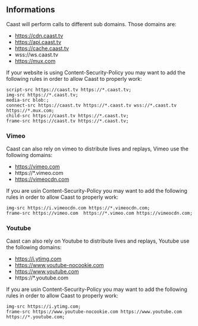 ## Informations

Caast will perform calls to different sub domains. Those domains are:

- https://cdn.caast.tv
- https://api.caast.tv
- https://cache.caast.tv
- wss://ws.caast.tv
- https://mux.com

If your website is using Content-Security-Policy you may want to add the following rules in order to allow Caast to properly work:

```
script-src https://caast.tv https://*.caast.tv;
img-src https://*.caast.tv;
media-src blob:;
connect-src https://caast.tv https://*.caast.tv wss://*.caast.tv https://*.mux.com;
child-src https://caast.tv https://*.caast.tv;
frame-src https://caast.tv https://*.caast.tv;
```

### Vimeo

Caast can also rely on vimeo to distribute lives and replays, Vimeo use the following domains:

- https://vimeo.com
- https://\*.vimeo.com
- https://vimeocdn.com

If you are usin Content-Security-Policy you may want to add the following rules in order to allow Caast to properly work:

```
img-src https://i.vimeocdn.com https://*.vimeocdn.com;
frame-src https://vimeo.com  https://*.vimeo.com https://vimeocdn.com;
```

### Youtube

Caast can also rely on Youtube to distribute lives and replays, Youtube use the following domains:

- https://i.ytimg.com
- https://www.youtube-nocookie.com
- https://www.youtube.com
- https://\*.youtube.com

If you are usin Content-Security-Policy you may want to add the following rules in order to allow Caast to properly work:

```
img-src https://i.ytimg.com;
frame-src https://www.youtube-nocookie.com https://www.youtube.com https://*.youtube.com;
```
